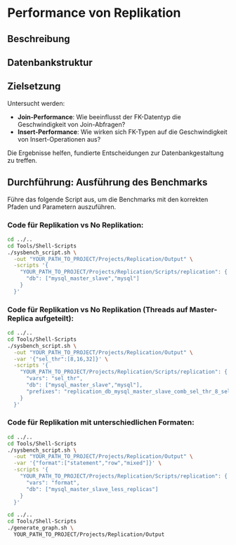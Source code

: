 # Performance von Replikation
## Beschreibung

## Datenbankstruktur

## Zielsetzung
Untersucht werden:
- **Join-Performance**: Wie beeinflusst der FK-Datentyp die Geschwindigkeit von Join-Abfragen?
- **Insert-Performance**: Wie wirken sich FK-Typen auf die Geschwindigkeit von Insert-Operationen aus?

Die Ergebnisse helfen, fundierte Entscheidungen zur Datenbankgestaltung zu treffen.

## Durchführung: Ausführung des Benchmarks

Führe das folgende Script aus, um die Benchmarks mit den korrekten Pfaden und Parametern auszuführen.

### Code für Replikation vs No Replikation:
```bash
cd ../..
cd Tools/Shell-Scripts
./sysbench_script.sh \
  -out "YOUR_PATH_TO_PROJECT/Projects/Replication/Output" \
  -scripts '{
    "YOUR_PATH_TO_PROJECT/Projects/Replication/Scripts/replication": {
      "db": ["mysql_master_slave","mysql"]
    }
  }'
```

### Code für Replikation vs No Replikation (Threads auf Master-Replica aufgeteilt):
```bash
cd ../..
cd Tools/Shell-Scripts
./sysbench_script.sh \
  -out "YOUR_PATH_TO_PROJECT/Projects/Replication/Output" \
  -var '{"sel_thr":[8,16,32]}' \
  -scripts '{
    "YOUR_PATH_TO_PROJECT/Projects/Replication/Scripts/replication": {
      "vars": "sel_thr",
      "db": ["mysql_master_slave","mysql"],
      "prefixes": "replication_db_mysql_master_slave_comb_sel_thr_8_select,replication_db_mysql_master_slave_comb_sel_thr_16_select,replication_db_mysql_master_slave_comb_sel_thr_32_select"
    }
  }'
```

### Code für Replikation mit unterschiedlichen Formaten:
```bash
cd ../..
cd Tools/Shell-Scripts
./sysbench_script.sh \
  -out "YOUR_PATH_TO_PROJECT/Projects/Replication/Output" \
  -var '{"format":["statement","row","mixed"]}' \
  -scripts '{
    "YOUR_PATH_TO_PROJECT/Projects/Replication/Scripts/replication": {
      "vars": "format",
      "db": ["mysql_master_slave_less_replicas"]
    }
  }'
```

```bash
cd ../..
cd Tools/Shell-Scripts
./generate_graph.sh \
  YOUR_PATH_TO_PROJECT/Projects/Replication/Output
```